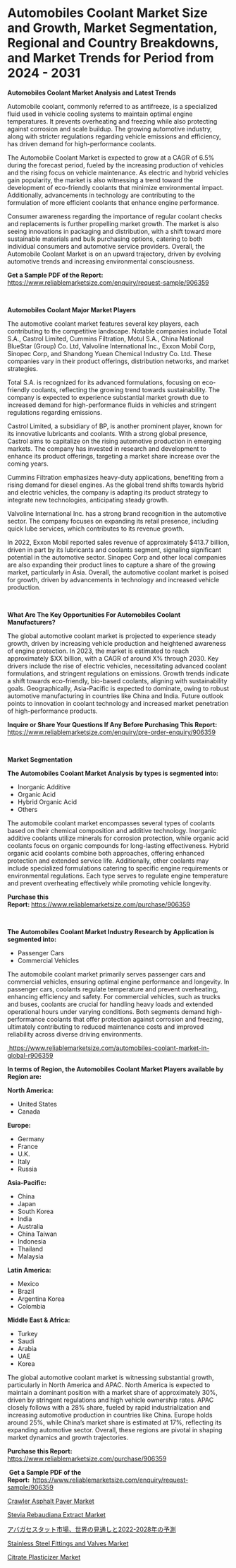 <p><h1>Automobiles Coolant Market Size and Growth, Market Segmentation, Regional and Country Breakdowns, and Market Trends for Period from 2024 -  2031</h1></p><p><strong>Automobiles Coolant Market Analysis and Latest Trends</strong></p>
<p><p>Automobile coolant, commonly referred to as antifreeze, is a specialized fluid used in vehicle cooling systems to maintain optimal engine temperatures. It prevents overheating and freezing while also protecting against corrosion and scale buildup. The growing automotive industry, along with stricter regulations regarding vehicle emissions and efficiency, has driven demand for high-performance coolants.</p><p>The Automobile Coolant Market is expected to grow at a CAGR of 6.5% during the forecast period, fueled by the increasing production of vehicles and the rising focus on vehicle maintenance. As electric and hybrid vehicles gain popularity, the market is also witnessing a trend toward the development of eco-friendly coolants that minimize environmental impact. Additionally, advancements in technology are contributing to the formulation of more efficient coolants that enhance engine performance. </p><p>Consumer awareness regarding the importance of regular coolant checks and replacements is further propelling market growth. The market is also seeing innovations in packaging and distribution, with a shift toward more sustainable materials and bulk purchasing options, catering to both individual consumers and automotive service providers. Overall, the Automobile Coolant Market is on an upward trajectory, driven by evolving automotive trends and increasing environmental consciousness.</p></p>
<p><strong>Get a Sample PDF of the Report:&nbsp;</strong> <a href="https://www.reliablemarketsize.com/enquiry/request-sample/906359">https://www.reliablemarketsize.com/enquiry/request-sample/906359</a></p>
<p>&nbsp;</p>
<p><strong>Automobiles Coolant Major Market Players</strong></p>
<p><p>The automotive coolant market features several key players, each contributing to the competitive landscape. Notable companies include Total S.A., Castrol Limited, Cummins Filtration, Motul S.A., China National BlueStar (Group) Co. Ltd, Valvoline International Inc., Exxon Mobil Corp, Sinopec Corp, and Shandong Yuean Chemical Industry Co. Ltd. These companies vary in their product offerings, distribution networks, and market strategies.</p><p>Total S.A. is recognized for its advanced formulations, focusing on eco-friendly coolants, reflecting the growing trend towards sustainability. The company is expected to experience substantial market growth due to increased demand for high-performance fluids in vehicles and stringent regulations regarding emissions.</p><p>Castrol Limited, a subsidiary of BP, is another prominent player, known for its innovative lubricants and coolants. With a strong global presence, Castrol aims to capitalize on the rising automotive production in emerging markets. The company has invested in research and development to enhance its product offerings, targeting a market share increase over the coming years.</p><p>Cummins Filtration emphasizes heavy-duty applications, benefiting from a rising demand for diesel engines. As the global trend shifts towards hybrid and electric vehicles, the company is adapting its product strategy to integrate new technologies, anticipating steady growth.</p><p>Valvoline International Inc. has a strong brand recognition in the automotive sector. The company focuses on expanding its retail presence, including quick lube services, which contributes to its revenue growth.</p><p>In 2022, Exxon Mobil reported sales revenue of approximately $413.7 billion, driven in part by its lubricants and coolants segment, signaling significant potential in the automotive sector. Sinopec Corp and other local companies are also expanding their product lines to capture a share of the growing market, particularly in Asia. Overall, the automotive coolant market is poised for growth, driven by advancements in technology and increased vehicle production.</p></p>
<p>&nbsp;</p>
<p><strong>What Are The Key Opportunities For Automobiles Coolant Manufacturers?</strong></p>
<p><p>The global automotive coolant market is projected to experience steady growth, driven by increasing vehicle production and heightened awareness of engine protection. In 2023, the market is estimated to reach approximately $XX billion, with a CAGR of around X% through 2030. Key drivers include the rise of electric vehicles, necessitating advanced coolant formulations, and stringent regulations on emissions. Growth trends indicate a shift towards eco-friendly, bio-based coolants, aligning with sustainability goals. Geographically, Asia-Pacific is expected to dominate, owing to robust automotive manufacturing in countries like China and India. Future outlook points to innovation in coolant technology and increased market penetration of high-performance products.</p></p>
<p><strong>Inquire or Share Your Questions If Any Before Purchasing This Report:</strong> <a href="https://www.reliablemarketsize.com/enquiry/pre-order-enquiry/906359">https://www.reliablemarketsize.com/enquiry/pre-order-enquiry/906359</a></p>
<p>&nbsp;</p>
<p><strong>Market Segmentation</strong></p>
<p><strong>The Automobiles Coolant Market Analysis by types is segmented into:</strong></p>
<p><ul><li>Inorganic Additive</li><li>Organic Acid</li><li>Hybrid Organic Acid</li><li>Others</li></ul></p>
<p><p>The automobile coolant market encompasses several types of coolants based on their chemical composition and additive technology. Inorganic additive coolants utilize minerals for corrosion protection, while organic acid coolants focus on organic compounds for long-lasting effectiveness. Hybrid organic acid coolants combine both approaches, offering enhanced protection and extended service life. Additionally, other coolants may include specialized formulations catering to specific engine requirements or environmental regulations. Each type serves to regulate engine temperature and prevent overheating effectively while promoting vehicle longevity.</p></p>
<p><strong>Purchase this Report:&nbsp;</strong><a href="https://www.reliablemarketsize.com/purchase/906359">https://www.reliablemarketsize.com/purchase/906359</a></p>
<p>&nbsp;</p>
<p><strong>The Automobiles Coolant Market Industry Research by Application is segmented into:</strong></p>
<p><ul><li>Passenger Cars</li><li>Commercial Vehicles</li></ul></p>
<p><p>The automobile coolant market primarily serves passenger cars and commercial vehicles, ensuring optimal engine performance and longevity. In passenger cars, coolants regulate temperature and prevent overheating, enhancing efficiency and safety. For commercial vehicles, such as trucks and buses, coolants are crucial for handling heavy loads and extended operational hours under varying conditions. Both segments demand high-performance coolants that offer protection against corrosion and freezing, ultimately contributing to reduced maintenance costs and improved reliability across diverse driving environments.</p></p>
<p><a href="https://www.reliablemarketsize.com/automobiles-coolant-market-in-global-r906359">&nbsp;https://www.reliablemarketsize.com/automobiles-coolant-market-in-global-r906359</a></p>
<p><strong>In terms of Region, the Automobiles Coolant Market Players available by Region are:</strong></p>
<p>
    <p> <strong> North America: </strong>
        <ul>
            <li>United States</li>
            <li>Canada</li>
        </ul>
        </p> 
    <p> <strong> Europe: </strong>
        <ul>
            <li>Germany</li>
            <li>France</li>
            <li>U.K.</li>
            <li>Italy</li>
            <li>Russia</li>
        </ul>
        </p> 
    <p> <strong> Asia-Pacific: </strong>
        <ul>
            <li>China</li>
            <li>Japan</li>
            <li>South Korea</li>
            <li>India</li>
            <li>Australia</li>
            <li>China Taiwan</li>
            <li>Indonesia</li>
            <li>Thailand</li>
            <li>Malaysia</li>
        </ul>
        </p> 
    <p> <strong> Latin America: </strong>
        <ul>
            <li>Mexico</li>
            <li>Brazil</li>
            <li>Argentina Korea</li>
            <li>Colombia</li>
        </ul>
        </p> 
    <p> <strong> Middle East & Africa: </strong>
        <ul>
            <li>Turkey</li>
            <li>Saudi</li>
            <li>Arabia</li>
            <li>UAE</li>
            <li>Korea</li>
        </ul>
    </p>
    </p>
<p><p>The global automotive coolant market is witnessing substantial growth, particularly in North America and APAC. North America is expected to maintain a dominant position with a market share of approximately 30%, driven by stringent regulations and high vehicle ownership rates. APAC closely follows with a 28% share, fueled by rapid industrialization and increasing automotive production in countries like China. Europe holds around 25%, while China’s market share is estimated at 17%, reflecting its expanding automotive sector. Overall, these regions are pivotal in shaping market dynamics and growth trajectories.</p></p>
<p><strong>Purchase this Report: </strong><a href="https://www.reliablemarketsize.com/purchase/906359">https://www.reliablemarketsize.com/purchase/906359</a></p>
<p>&nbsp;<strong>Get a Sample PDF of the Report:&nbsp;&nbsp;</strong><a href="https://www.reliablemarketsize.com/enquiry/request-sample/906359">https://www.reliablemarketsize.com/enquiry/request-sample/906359</a></p>
<p><strong></strong></p>
<p><p><a href="https://www.linkedin.com/pulse/crawler-asphalt-paver-market-size-share-analysis-growth-twyre?trackingId=c%2Fas5JbuSiOBoKfTWvvHNA%3D%3D">Crawler Asphalt Paver Market</a></p><p><a href="https://medium.com/@diengw5_68119/the-stevia-rebaudiana-extract-market-insights-report-offers-an-in-depth-and-thorough-analysis-of-04e315abb75d?postPublishedType=initial">Stevia Rebaudiana Extract Market</a></p><p><a href="https://medium.com/@jasminebabez/avagacestat-market-global-outlook-and-forecast-2022-2028-05769bc7c7a8">アバガセスタット市場、世界の見通しと2022-2028年の予測</a></p><p><a href="https://medium.com/@paullawrence644/what-is-stainless-steel-fittings-and-valves-market-e17a2509fbfc">Stainless Steel Fittings and Valves Market</a></p><p><a href="https://issuu.com/reportprime-2/docs/citrate-plasticizer-market-size-203_9136c609310e1a">Citrate Plasticizer Market</a></p></p>